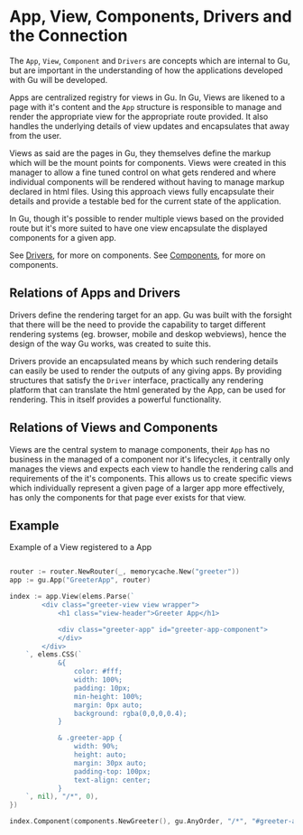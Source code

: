 App, View, Components, Drivers and the Connection
=================================================

The `App`, `View`, `Component` and `Drivers` are concepts which are internal to Gu, but are important in the understanding of how the applications developed with Gu will be developed.

Apps are centralized registry for views in Gu. In Gu, Views are likened to a page with it's content and the `App` structure is responsible to manage and render the appropriate view for the appropriate route provided. It also handles the underlying details of view updates and encapsulates that away from the user.

Views as said are the pages in Gu, they themselves define the markup which will be the mount points for components. Views were created in this manager to allow a fine tuned control on what gets rendered and where individual components will be rendered without having to manage markup declared in html files. Using this approach views fully encapsulate their details and provide a testable bed for the current state of the application.

In Gu, though it's possible to render multiple views based on the provided route but it's more suited to have one view encapsulate the displayed components for a given app.

See [Drivers](./drivers.md), for more on components. See [Components](./components.md), for more on components.

Relations of Apps and Drivers
-----------------------------

Drivers define the rendering target for an app. Gu was built with the forsight that there will be the need to provide the capability to target different rendering systems (eg. browser, mobile and deskop webviews), hence the design of the way Gu works, was created to suite this.

Drivers provide an encapsulated means by which such rendering details can easily be used to render the outputs of any giving apps. By providing structures that satisfy the `Driver` interface, practically any rendering platform that can translate the html generated by the App, can be used for rendering. This in itself provides a powerful functionality.

Relations of Views and Components
---------------------------------

Views are the central system to manage components, their `App` has no business in the managed of a component nor it's lifecycles, it centrally only manages the views and expects each view to handle the rendering calls and requirements of the it's components. This allows us to create specific views which individually represent a given page of a larger app more effectively, has only the components for that page ever exists for that view.

Example
-------

Example of a View registered to a App

```go

router := router.NewRouter(_, memorycache.New("greeter"))
app := gu.App("GreeterApp", router)

index := app.View(elems.Parse(`
		<div class="greeter-view view wrapper">
			<h1 class="view-header">Greeter App</h1>

			<div class="greeter-app" id="greeter-app-component">
			</div>
		</div>
	`, elems.CSS(`
			&{
				color: #fff;
				width: 100%;
				padding: 10px;
				min-height: 100%;
				margin: 0px auto;
				background: rgba(0,0,0,0.4);
			}

			& .greeter-app {
				width: 90%;
				height: auto;
				margin: 30px auto;
				padding-top: 100px;
				text-align: center;
			}
	`, nil), "/*", 0),
})

index.Component(components.NewGreeter(), gu.AnyOrder, "/*", "#greeter-app-component")

```
